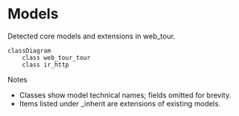 # Models

Detected core models and extensions in web_tour.

```mermaid
classDiagram
    class web_tour_tour
    class ir_http
```

Notes
- Classes show model technical names; fields omitted for brevity.
- Items listed under _inherit are extensions of existing models.
